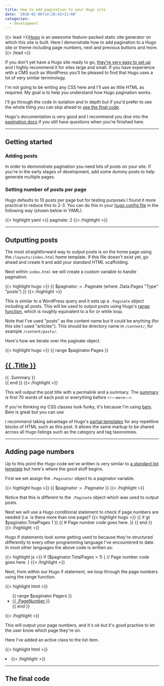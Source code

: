 ```yaml
---
title: How to add pagination to your Hugo site
date: '2018-01-06T14:28:42+11:00'
categories:
  - development
---
```

{{< lead >}}[Hugo](https://gohugo.io/) is an awesome feature-packed static site generator on which this site is built. Here I demonstrate how to add pagination to a Hugo site or theme including page numbers, next and previous buttons and more.{{< /lead >}}

If you don't yet have a Hugo site ready to go, [they're very easy to set up](https://gohugo.io/getting-started/quick-start/) and I highly recommend it for sites large and small. If you have experience with a CMS such as WordPress you'll be pleased to find that Hugo uses a lot of very similar terminology.

I'm not going to be writing any CSS here and I'll use as little HTML as required. My goal is to help you understand how Hugo pagination works.

I'll go through the code in isolation and in depth but if you'd prefer to see the whole thing you can skip ahead to <a href="#the-final-code">see the final code</a>.

Hugo's documentation is very good and I recommend you dive into the [pagination docs](https://gohugo.io/templates/pagination/) if you still have questions when you're finished here. 

---

## Getting started

### Adding posts

In order to demonstrate pagination you need lots of posts on your site. If you're in the early stages of development, add some dummy posts to help generate multiple pages.

### Setting number of posts per page

Hugo defaults to 10 posts per page but for testing purposes I found it more practical to reduce this to 2-3. You can do this in your [hugo config file](https://gohugo.io/getting-started/configuration/) in the following way (shown below in YAML).

{{< highlight yaml >}}
paginate: 2
{{< /highlight >}}

---

## Outputting posts

The most straightforward way to output posts is on the home page using the <code>/layouts/index.html</code> home template. If this file doesn't exist yet, go ahead and create it and add your standard HTML scaffolding.

Next within <code>index.html</code> we will create a custom variable to handle pagination.

{{< highlight hugo >}}
{{ $paginator := .Paginate (where .Data.Pages "Type" "posts") }}
{{< /highlight >}}

This is similar to a WordPress query and it sets up a <code>.Paginate</code> object including all posts. This will be used to output posts using Hugo's [range function](https://gohugo.io/functions/range/), which is roughly equivalent to a for or while loop.

Note that I've used "posts" as the content name but it could be anything (for this site I used "articles"). This should be directory name in <code>/content/</code>, for example <code>/content/posts/</code>.

Here's how we iterate over the paginate object.

{{< highlight hugo >}}
{{ range $paginator.Pages }}
  <div class="post">
    <h2 class="post__title">
      <a href="{{ .Permalink }}">{{ .Title }}</a>
    </h2>
    <div class="post__summary">
      {{ .Summary }}
    </div>
  </div>
{{ end }}
{{< /highlight >}}

This will output the post title with a permalink and a summary. The [summary](https://gohugo.io/content-management/summaries/) is first 70 words of each post or everything before <code>&lt;!&ndash;&ndash;more&ndash;&ndash;&gt;</code>.

If you're thinking my CSS classes look funky, it's because I'm using [bem](http://getbem.com/introduction/). Bem is great but you can use 

I recommend taking advantage of Hugo's [partial templates](https://gohugo.io/templates/partials/) for any repetitive blocks of HTML such as this post. It allows the same markup to be shared across all Hugo listings such as the category and tag taxonomies.

---

## Adding page numbers

Up to this point the Hugo code we've written is very similar to [a standard list template](https://gohugo.io/templates/lists/#example-list-templates) but here's where the good stuff begins.

First we set assign the <code>.Paginator</code> object to a paginator variable.

{{< highlight hugo >}}
{{ $paginator := .Paginator }}
{{< /highlight >}}

Notice that this is different to the <code>.Paginate</code> object which was used to output posts.

Next we will use a Hugo conditional statement to check if page numbers are needed (i.e. is there more than one page)?
{{< highlight hugo >}}
{{ if gt $paginator.TotalPages 1 }}
  {{ # Page number code goes here. }}
{{ end }}
{{< /highlight >}}

Hugo if statements took some getting used to because they're structured differently to every other programming language I've encountered to date. In most other languages the above code is written as:

{{< highlight js >}}
if ($paginator.TotalPages > 1) {
  // Page number code goes here.
}
{{< /highlight >}}

Next, from within our Hugo if statement, we loop through the page numbers using the range function.

{{< highlight html >}}
<ul class="pagination">
  {{ range $paginator.Pagers }}
  <li class="pagination__item">
    <a href="{{ .URL }}" class="pagination__link">
      {{ .PageNumber }}
    </a>
  </li>
  {{ end }}
</ul>
{{< /highlight >}}

This will output your page numbers, and it's ok but it's good practive to let the user know which page they're on.

Here I've added an active class to the list item.

{{< highlight html >}}
<li class="pagination__item{{ if eq . $paginator }} pagination__item--current{{ end }}">
{{< /highlight >}}

---

## The final code

